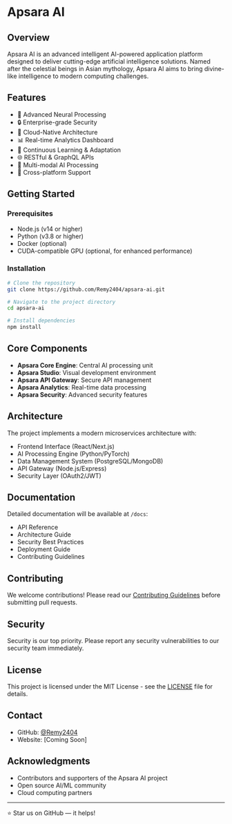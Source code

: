 # Apsara AI

## Overview
Apsara AI is an advanced intelligent AI-powered application platform designed to deliver cutting-edge artificial intelligence solutions. Named after the celestial beings in Asian mythology, Apsara AI aims to bring divine-like intelligence to modern computing challenges.

## Features
- 🧠 Advanced Neural Processing
- 🔒 Enterprise-grade Security
- 🚀 Cloud-Native Architecture
- 📊 Real-time Analytics Dashboard
- 🔄 Continuous Learning & Adaptation
- 🌐 RESTful & GraphQL APIs
- 🤖 Multi-modal AI Processing
- 📱 Cross-platform Support

## Getting Started

### Prerequisites
- Node.js (v14 or higher)
- Python (v3.8 or higher)
- Docker (optional)
- CUDA-compatible GPU (optional, for enhanced performance)

### Installation
```bash
# Clone the repository
git clone https://github.com/Remy2404/apsara-ai.git

# Navigate to the project directory
cd apsara-ai

# Install dependencies
npm install
```

## Core Components
- **Apsara Core Engine**: Central AI processing unit
- **Apsara Studio**: Visual development environment
- **Apsara API Gateway**: Secure API management
- **Apsara Analytics**: Real-time data processing
- **Apsara Security**: Advanced security features

## Architecture
The project implements a modern microservices architecture with:
- Frontend Interface (React/Next.js)
- AI Processing Engine (Python/PyTorch)
- Data Management System (PostgreSQL/MongoDB)
- API Gateway (Node.js/Express)
- Security Layer (OAuth2/JWT)

## Documentation
Detailed documentation will be available at `/docs`:
- API Reference
- Architecture Guide
- Security Best Practices
- Deployment Guide
- Contributing Guidelines

## Contributing
We welcome contributions! Please read our [Contributing Guidelines](CONTRIBUTING.md) before submitting pull requests.

## Security
Security is our top priority. Please report any security vulnerabilities to our security team immediately.

## License
This project is licensed under the MIT License - see the [LICENSE](LICENSE) file for details.

## Contact
- GitHub: [@Remy2404](https://github.com/Remy2404)
- Website: [Coming Soon]

## Acknowledgments
- Contributors and supporters of the Apsara AI project
- Open source AI/ML community
- Cloud computing partners

---
⭐ Star us on GitHub — it helps!